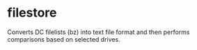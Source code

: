 # filestore
Converts DC filelists (bz) into text file format and then performs comparisons based on selected drives.
